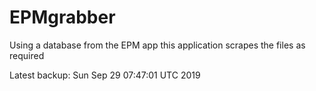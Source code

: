 # EPMgrabber
Using a database from the EPM app this application scrapes the files as required


Latest backup: Sun Sep 29 07:47:01 UTC 2019
